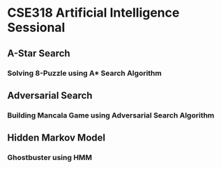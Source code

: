 # CSE318 Artificial Intelligence Sessional
## A-Star Search
### Solving 8-Puzzle using A* Search Algorithm

## Adversarial Search
### Building Mancala Game using Adversarial Search Algorithm

## Hidden Markov Model
### Ghostbuster using HMM


 
